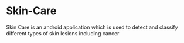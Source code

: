 # Skin-Care
Skin Care is an android application which is used to detect and classify different types of skin lesions including cancer 
